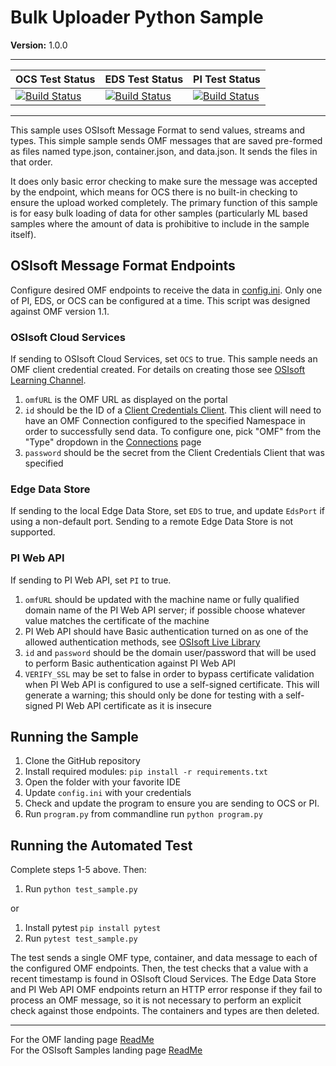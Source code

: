 # Bulk Uploader Python Sample

**Version:** 1.0.0

---

| OCS Test Status                                                                                                                                                                                                                                    | EDS Test Status                                                                                                                                                                                                                                    | PI Test Status                                                                                                                                                                                                                                        |
| -------------------------------------------------------------------------------------------------------------------------------------------------------------------------------------------------------------------------------------------------- | -------------------------------------------------------------------------------------------------------------------------------------------------------------------------------------------------------------------------------------------------- | ----------------------------------------------------------------------------------------------------------------------------------------------------------------------------------------------------------------------------------------------------- |
| [![Build Status](https://dev.azure.com/osieng/engineering/_apis/build/status/product-readiness/OMF/OMF_BU_Python?branchName=master&jobName=Tests_OCS)](https://dev.azure.com/osieng/engineering/_build/latest?definitionId=1679&branchName=master) | [![Build Status](https://dev.azure.com/osieng/engineering/_apis/build/status/product-readiness/OMF/OMF_BU_Python?branchName=master&jobName=Tests_EDS)](https://dev.azure.com/osieng/engineering/_build/latest?definitionId=1679&branchName=master) | [![Build Status](https://dev.azure.com/osieng/engineering/_apis/build/status/product-readiness/OMF/OMF_BU_Python?branchName=master&jobName=Tests_OnPrem)](https://dev.azure.com/osieng/engineering/_build/latest?definitionId=1679&branchName=master) |

---

This sample uses OSIsoft Message Format to send values, streams and types. This simple sample sends OMF messages that are saved pre-formed as files named type.json, container.json, and data.json. It sends the files in that order.

It does only basic error checking to make sure the message was accepted by the endpoint, which means for OCS there is no built-in checking to ensure the upload worked completely. The primary function of this sample is for easy bulk loading of data for other samples (particularly ML based samples where the amount of data is prohibitive to include in the sample itself).

## OSIsoft Message Format Endpoints

Configure desired OMF endpoints to receive the data in [config.ini](.\config.ini). Only one of PI, EDS, or OCS can be configured at a time. This script was designed against OMF version 1.1.

### OSIsoft Cloud Services

If sending to OSIsoft Cloud Services, set `OCS` to true. This sample needs an OMF client credential created. For details on creating those see [OSIsoft Learning Channel](https://www.youtube.com/watch?v=52lAnkGC1IM).

1. `omfURL` is the OMF URL as displayed on the portal
1. `id` should be the ID of a [Client Credentials Client](https://cloud.osisoft.com/clients). This client will need to have an OMF Connection configured to the specified Namespace in order to successfully send data. To configure one, pick "OMF" from the "Type" dropdown in the [Connections](https://cloud.osisoft.com/connections) page
1. `password` should be the secret from the Client Credentials Client that was specified

### Edge Data Store

If sending to the local Edge Data Store, set `EDS` to true, and update `EdsPort` if using a non-default port. Sending to a remote Edge Data Store is not supported.

### PI Web API

If sending to PI Web API, set `PI` to true.

1. `omfURL` should be updated with the machine name or fully qualified domain name of the PI Web API server; if possible choose whatever value matches the certificate of the machine
1. PI Web API should have Basic authentication turned on as one of the allowed authentication methods, see [OSIsoft Live Library](https://livelibrary.osisoft.com/LiveLibrary/web/ui.xql?action=html&resource=publist_home.html&pub_category=PI-Web-API)
1. `id` and `password` should be the domain user/password that will be used to perform Basic authentication against PI Web API
1. `VERIFY_SSL` may be set to false in order to bypass certificate validation when PI Web API is configured to use a self-signed certificate. This will generate a warning; this should only be done for testing with a self-signed PI Web API certificate as it is insecure

## Running the Sample

1. Clone the GitHub repository
1. Install required modules: `pip install -r requirements.txt`
1. Open the folder with your favorite IDE
1. Update `config.ini` with your credentials
1. Check and update the program to ensure you are sending to OCS or PI.
1. Run `program.py` from commandline run `python program.py`

## Running the Automated Test

Complete steps 1-5 above. Then:

1. Run `python test_sample.py`

or

1. Install pytest `pip install pytest`
1. Run `pytest test_sample.py`

The test sends a single OMF type, container, and data message to each of the configured OMF endpoints. Then, the test checks that a value with a recent timestamp is found in OSIsoft Cloud Services. The Edge Data Store and PI Web API OMF endpoints return an HTTP error response if they fail to process an OMF message, so it is not necessary to perform an explicit check against those endpoints. The containers and types are then deleted.

---

For the OMF landing page [ReadMe](../../../)  
For the OSIsoft Samples landing page [ReadMe](https://github.com/osisoft/OSI-Samples)
